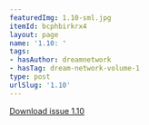 ```yaml
---
featuredImg: 1.10-sml.jpg
itemId: bcphbirkrx4
layout: page
name: '1.10: '
tags:
- hasAuthor: dreamnetwork
- hasTag: dream-network-volume-1
type: post
urlSlug: '1.10'
---
```

<a href="../files/pdfs/Volume_1/1.10_Fusion_Volume_1_No._10_of_The_Dream_Network_Bulletin.pdf" download="">Download issue 1.10</a>